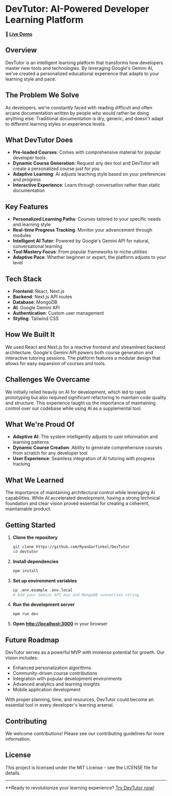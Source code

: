 # DevTutor: AI-Powered Developer Learning Platform

**🔗 [Live Demo](https://dev-tutor-ten.vercel.app)**

## Overview

DevTutor is an intelligent learning platform that transforms how developers master new tools and technologies. By leveraging Google's Gemini AI, we've created a personalized educational experience that adapts to your learning style and pace.

## The Problem We Solve

As developers, we're constantly faced with reading difficult and often arcane documentation written by people who would rather be doing anything else. Traditional documentation is dry, generic, and doesn't adapt to different learning styles or experience levels.

## What DevTutor Does

- **Pre-loaded Courses**: Comes with comprehensive material for popular developer tools
- **Dynamic Course Generation**: Request any dev tool and DevTutor will create a personalized course just for you
- **Adaptive Learning**: AI adjusts teaching style based on your preferences and progress
- **Interactive Experience**: Learn through conversation rather than static documentation

## Key Features

- **Personalized Learning Paths**: Courses tailored to your specific needs and learning style
- **Real-time Progress Tracking**: Monitor your advancement through modules
- **Intelligent AI Tutor**: Powered by Google's Gemini API for natural, conversational learning
- **Tool Mastery Focus**: From popular frameworks to niche utilities
- **Adaptive Pace**: Whether beginner or expert, the platform adjusts to your level

## Tech Stack

- **Frontend**: React, Next.js
- **Backend**: Next.js API routes
- **Database**: MongoDB
- **AI**: Google Gemini API
- **Authentication**: Custom user management
- **Styling**: Tailwind CSS

## How We Built It

We used React and Next.js for a reactive frontend and streamlined backend architecture. Google's Gemini API powers both course generation and interactive tutoring sessions. The platform features a modular design that allows for easy expansion of courses and tools.

## Challenges We Overcame

We initially relied heavily on AI for development, which led to rapid prototyping but also required significant refactoring to maintain code quality and structure. This experience taught us the importance of maintaining control over our codebase while using AI as a supplemental tool.

## What We're Proud Of

- **Adaptive AI**: The system intelligently adjusts to user information and learning patterns
- **Dynamic Course Creation**: Ability to generate comprehensive courses from scratch for any developer tool
- **User Experience**: Seamless integration of AI tutoring with progress tracking

## What We Learned

The importance of maintaining architectural control while leveraging AI capabilities. While AI accelerated development, having a strong technical foundation and clear vision proved essential for creating a coherent, maintainable product.

## Getting Started

1. **Clone the repository**
   ```bash
   git clone https://github.com/RyanGarfinkel/DevTutor
   cd devtutor
   ```

2. **Install dependencies**
   ```bash
   npm install
   ```

3. **Set up environment variables**
   ```bash
   cp .env.example .env.local
   # Add your Gemini API key and MongoDB connection string
   ```

4. **Run the development server**
   ```bash
   npm run dev
   ```

5. **Open [http://localhost:3000](http://localhost:3000)** in your browser

## Future Roadmap

DevTutor serves as a powerful MVP with immense potential for growth. Our vision includes:

- Enhanced personalization algorithms
- Community-driven course contributions
- Integration with popular development environments
- Advanced analytics and learning insights
- Mobile application development

With proper planning, time, and resources, DevTutor could become an essential tool in every developer's learning arsenal.

## Contributing

We welcome contributions! Please see our contributing guidelines for more information.

## License

This project is licensed under the MIT License - see the LICENSE file for details.

---

**Ready to revolutionize your learning experience? [Try DevTutor now!](https://dev-tutor-ten.vercel.app)